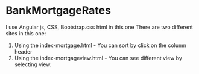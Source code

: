 # BankMortgageRates
I use Angular js, CSS, Bootstrap.css html in this one
There are two different sites in this one: 
1. Using the index-mortgage.html - You can sort by click on the column header 
2. Using the index-mortgageview.html - You can see different view by selecting view.

